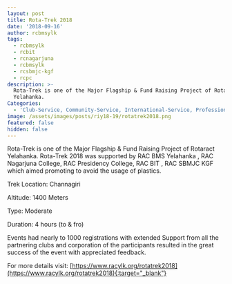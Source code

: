 ```yaml
---
layout: post
title: Rota-Trek 2018
date: '2018-09-16'
author: rcbmsylk
tags:
  - rcbmsylk
  - rcbit
  - rcnagarjuna
  - rcbmsylk
  - rcsbmjc-kgf
  - rcpc
description: >-
  Rota-Trek is one of the Major Flagship & Fund Raising Project of Rotaract
  Yelahanka.
Categories:
  - 'Club-Service, Community-Service, International-Service, Professional-Service'
image: /assets/images/posts/riy18-19/rotatrek2018.png
featured: false
hidden: false
---
```

Rota-Trek is one of the Major Flagship & Fund Raising Project of Rotaract Yelahanka. Rota-Trek 2018 was supported by RAC BMS Yelahanka , RAC Nagarjuna College, RAC Presidency College, RAC BIT , RAC SBMJC KGF which aimed promoting to avoid the usage of plastics.



Trek Location: Channagiri

Altitude: 1400 Meters

Type: Moderate

Duration: 4 hours (to & fro)



Events had nearly to 1000 registrations with extended Support from all the partnering clubs and corporation of the participants resulted in the great success of the event with appreciated feedback.



For more details visit: \[https://www.racylk.org/rotatrek2018](https://www.racylk.org/rotatrek2018){:target="_blank"}
